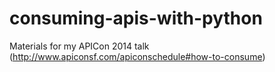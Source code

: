 consuming-apis-with-python
==========================

Materials for my APICon 2014 talk (http://www.apiconsf.com/apiconschedule#how-to-consume)
